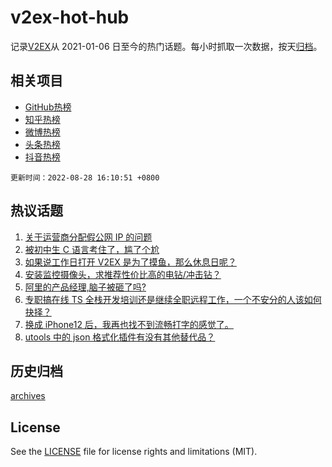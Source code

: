 # v2ex-hot-hub

 记录[V2EX](https://www.v2ex.com/)从 2021-01-06 日至今的热门话题。每小时抓取一次数据，按天[归档](archives)。
 
 ## 相关项目

- [GitHub热榜](https://github.com/snaildev/github-hot-hub)
- [知乎热榜](https://github.com/snaildev/zhihu-hot-hub)
- [微博热榜](https://github.com/snaildev/weibo-hot-hub)
- [头条热榜](https://github.com/snaildev/toutiao-hot-hub)
- [抖音热榜](https://github.com/snaildev/douyin-hot-hub)


 `更新时间：2022-08-28 16:10:51 +0800`

## 热议话题

1. [关于运营商分配假公网 IP 的问题](https://www.v2ex.com/t/875867)
1. [被初中生 C 语言考住了，尴了个尬](https://www.v2ex.com/t/875942)
1. [如果说工作日打开 V2EX 是为了摸鱼，那么休息日呢？](https://www.v2ex.com/t/875836)
1. [安装监控摄像头，求推荐性价比高的电钻/冲击钻？](https://www.v2ex.com/t/875889)
1. [阿里的产品经理,脑子被砸了吗?](https://www.v2ex.com/t/875957)
1. [专职搞在线 TS 全栈开发培训还是继续全职远程工作，一个不安分的人该如何抉择？](https://www.v2ex.com/t/875918)
1. [换成 iPhone12 后，我再也找不到流畅打字的感觉了。](https://www.v2ex.com/t/875954)
1. [utools 中的 json 格式化插件有没有其他替代品？](https://www.v2ex.com/t/875873)

## 历史归档

[archives](archives)

## License

See the [LICENSE](LICENSE) file for license rights and limitations (MIT).
